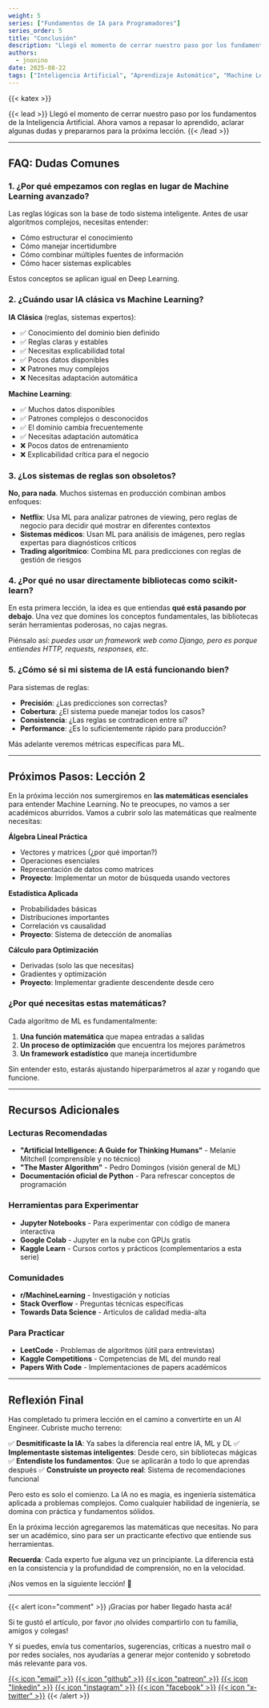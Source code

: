 ```yaml
---
weight: 5
series: ["Fundamentos de IA para Programadores"]
series_order: 5
title: "Conclusión"
description: "Llegó el momento de cerrar nuestro paso por los fundamentos de la Inteligencia Artificial. Ahora vamos a repasar lo aprendido, aclarar algunas dudas y prepararnos para la próxima lección."
authors:
  - jnonino
date: 2025-08-22
tags: ["Inteligencia Artificial", "Aprendizaje Automático", "Machine Learning"]
---
```

{{< katex >}}

{{< lead >}}
Llegó el momento de cerrar nuestro paso por los fundamentos de la Inteligencia Artificial. Ahora vamos a repasar lo aprendido, aclarar algunas dudas y prepararnos para la próxima lección.
{{< /lead >}}

---

## FAQ: Dudas Comunes

### 1. ¿Por qué empezamos con reglas en lugar de Machine Learning avanzado?

Las reglas lógicas son la base de todo sistema inteligente. Antes de usar algoritmos complejos, necesitas entender:
- Cómo estructurar el conocimiento
- Cómo manejar incertidumbre
- Cómo combinar múltiples fuentes de información
- Cómo hacer sistemas explicables

Estos conceptos se aplican igual en Deep Learning.

### 2. ¿Cuándo usar IA clásica vs Machine Learning?

**IA Clásica** (reglas, sistemas expertos):
- ✅ Conocimiento del dominio bien definido
- ✅ Reglas claras y estables
- ✅ Necesitas explicabilidad total
- ✅ Pocos datos disponibles
- ❌ Patrones muy complejos
- ❌ Necesitas adaptación automática

**Machine Learning**:
- ✅ Muchos datos disponibles
- ✅ Patrones complejos o desconocidos
- ✅ El dominio cambia frecuentemente
- ✅ Necesitas adaptación automática
- ❌ Pocos datos de entrenamiento
- ❌ Explicabilidad crítica para el negocio

### 3. ¿Los sistemas de reglas son obsoletos?

**No, para nada**. Muchos sistemas en producción combinan ambos enfoques:
- **Netflix**: Usa ML para analizar patrones de viewing, pero reglas de negocio para decidir qué mostrar en diferentes contextos
- **Sistemas médicos**: Usan ML para análisis de imágenes, pero reglas expertas para diagnósticos críticos
- **Trading algorítmico**: Combina ML para predicciones con reglas de gestión de riesgos

### 4. ¿Por qué no usar directamente bibliotecas como scikit-learn?

En esta primera lección, la idea es que entiendas **qué está pasando por debajo**. Una vez que domines los conceptos fundamentales, las bibliotecas serán herramientas poderosas, no cajas negras.

Piénsalo así: *puedes usar un framework web como Django, pero es porque entiendes HTTP, requests, responses, etc*.

### 5. ¿Cómo sé si mi sistema de IA está funcionando bien?

Para sistemas de reglas:
- **Precisión**: ¿Las predicciones son correctas?
- **Cobertura**: ¿El sistema puede manejar todos los casos?
- **Consistencia**: ¿Las reglas se contradicen entre sí?
- **Performance**: ¿Es lo suficientemente rápido para producción?

Más adelante veremos métricas específicas para ML.

---

## Próximos Pasos: Lección 2

En la próxima lección nos sumergiremos en **las matemáticas esenciales** para entender Machine Learning. No te preocupes, no vamos a ser académicos aburridos. Vamos a cubrir solo las matemáticas que realmente necesitas:

**Álgebra Lineal Práctica**
- Vectores y matrices (¿por qué importan?)
- Operaciones esenciales
- Representación de datos como matrices
- **Proyecto**: Implementar un motor de búsqueda usando vectores

**Estadística Aplicada**
- Probabilidades básicas
- Distribuciones importantes
- Correlación vs causalidad
- **Proyecto**: Sistema de detección de anomalías

**Cálculo para Optimización**
- Derivadas (solo las que necesitas)
- Gradientes y optimización
- **Proyecto**: Implementar gradiente descendente desde cero

### ¿Por qué necesitas estas matemáticas?

Cada algoritmo de ML es fundamentalmente:
1. **Una función matemática** que mapea entradas a salidas
2. **Un proceso de optimización** que encuentra los mejores parámetros
3. **Un framework estadístico** que maneja incertidumbre

Sin entender esto, estarás ajustando hiperparámetros al azar y rogando que funcione.

---

## Recursos Adicionales

### Lecturas Recomendadas
- **"Artificial Intelligence: A Guide for Thinking Humans"** - Melanie Mitchell (comprensible y no técnico)
- **"The Master Algorithm"** - Pedro Domingos (visión general de ML)
- **Documentación oficial de Python** - Para refrescar conceptos de programación

### Herramientas para Experimentar
- **Jupyter Notebooks** - Para experimentar con código de manera interactiva
- **Google Colab** - Jupyter en la nube con GPUs gratis
- **Kaggle Learn** - Cursos cortos y prácticos (complementarios a esta serie)

### Comunidades
- **r/MachineLearning** - Investigación y noticias
- **Stack Overflow** - Preguntas técnicas específicas
- **Towards Data Science** - Artículos de calidad media-alta

### Para Practicar
- **LeetCode** - Problemas de algoritmos (útil para entrevistas)
- **Kaggle Competitions** - Competencias de ML del mundo real
- **Papers With Code** - Implementaciones de papers académicos

---

## Reflexión Final

Has completado tu primera lección en el camino a convertirte en un AI Engineer. Cubriste mucho terreno:

✅ **Desmitificaste la IA**: Ya sabes la diferencia real entre IA, ML y DL
✅ **Implementaste sistemas inteligentes**: Desde cero, sin bibliotecas mágicas
✅ **Entendiste los fundamentos**: Que se aplicarán a todo lo que aprendas después
✅ **Construiste un proyecto real**: Sistema de recomendaciones funcional

Pero esto es solo el comienzo. La IA no es magia, es ingeniería sistemática aplicada a problemas complejos. Como cualquier habilidad de ingeniería, se domina con práctica y fundamentos sólidos.

En la próxima lección agregaremos las matemáticas que necesitas. No para ser un académico, sino para ser un practicante efectivo que entiende sus herramientas.

**Recuerda**: Cada experto fue alguna vez un principiante. La diferencia está en la consistencia y la profundidad de comprensión, no en la velocidad.

¡Nos vemos en la siguiente lección! 🚀

---

{{< alert icon="comment" >}}
¡Gracias por haber llegado hasta acá!

Si te gustó el artículo, por favor ¡no olvides compartirlo con tu familia, amigos y colegas!

Y si puedes, envía tus comentarios, sugerencias, críticas a nuestro mail o por redes sociales, nos ayudarías a generar mejor contenido y sobretodo más relevante para vos.

[{{< icon "email" >}}](mailto:learn.software.eng@gmail.com)
[{{< icon "github" >}}](https://github.com/learn-software-engineering)
[{{< icon "patreon" >}}](https://patreon.com/learnsoftwareeng)
[{{< icon "linkedin" >}}](https://linkedin.com/company/learn-software)
[{{< icon "instagram" >}}](https://www.instagram.com/learnsoftwareeng)
[{{< icon "facebook" >}}](https://www.facebook.com/learn.software.eng)
[{{< icon "x-twitter" >}}](https://x.com/software45687)
{{< /alert >}}
